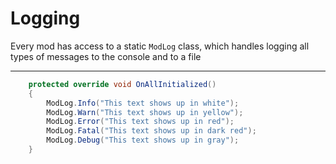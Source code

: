 # Logging

Every mod has access to a static ```ModLog``` class, which handles logging all types of messages to the console and to a file

---

```cs
    protected override void OnAllInitialized()
    {
        ModLog.Info("This text shows up in white");
        ModLog.Warn("This text shows up in yellow");
        ModLog.Error("This text shows up in red");
        ModLog.Fatal("This text shows up in dark red");
        ModLog.Debug("This text shows up in gray");
    }
```